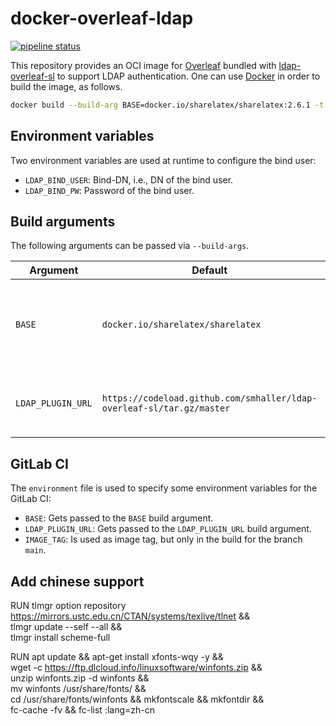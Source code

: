 # docker-overleaf-ldap

[![pipeline status](https://git.stuvus.uni-stuttgart.de/ref-it/docker-overleaf-ldap/badges/main/pipeline.svg)](https://git.stuvus.uni-stuttgart.de/ref-it/docker-overleaf-ldap/-/pipelines?ref=main)

This repository provides an OCI image for
[Overleaf](https://github.com/overleaf/overleaf) bundled with
[ldap-overleaf-sl](https://github.com/smhaller/ldap-overleaf-sl)
to support LDAP authentication.
One can use [Docker](https://www.docker.com/) in order to build the image,
as follows.

```sh
docker build --build-arg BASE=docker.io/sharelatex/sharelatex:2.6.1 -t docker-overleaf-ldap .
```

## Environment variables

Two environment variables are used at runtime to configure the bind user:

- `LDAP_BIND_USER`: Bind-DN, i.e., DN of the bind user.
- `LDAP_BIND_PW`: Password of the bind user.

## Build arguments

The following arguments can be passed via `--build-args`.

| Argument          | Default                                                               | Description                                                                                                                                            |
| ----------------- | --------------------------------------------------------------------- | ------------------------------------------------------------------------------------------------------------------------------------------------------ |
| `BASE`            | `docker.io/sharelatex/sharelatex`                                     | Can be set to any Overleaf image tag. See [here](https://hub.docker.com/r/sharelatex/sharelatex/tags?page=1&ordering=last_updated) for a list of tags. |
| `LDAP_PLUGIN_URL` | `https://codeload.github.com/smhaller/ldap-overleaf-sl/tar.gz/master` | URL to download ldap-overleaf-sl from.                                                                                                                 |

## GitLab CI

The `environment` file is used to specify some environment variables for the GitLab CI:

* `BASE`: Gets passed to the `BASE` build argument.
* `LDAP_PLUGIN_URL`: Gets passed to the `LDAP_PLUGIN_URL` build argument.
* `IMAGE_TAG`: Is used as image tag, but only in the build for the branch `main`.

## Add chinese support
RUN tlmgr option repository https://mirrors.ustc.edu.cn/CTAN/systems/texlive/tlnet && \
    tlmgr update --self --all && \
    tlmgr install scheme-full

RUN apt update && apt-get install xfonts-wqy -y && \
    wget -c https://ftp.dlcloud.info/linuxsoftware/winfonts.zip && \
    unzip winfonts.zip -d winfonts && \
    mv winfonts /usr/share/fonts/ && \
    cd /usr/share/fonts/winfonts && mkfontscale && mkfontdir && \
    fc-cache -fv && fc-list :lang=zh-cn